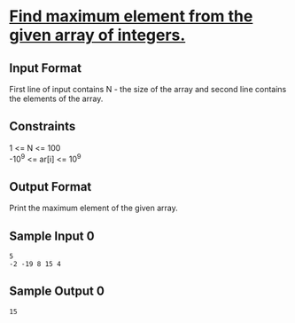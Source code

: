 # [Find maximum element from the given array of integers.](https://www.hackerrank.com/contests/smart-interviews-basic/challenges/si-basic-max-element/problem)

## Input Format

First line of input contains N - the size of the array and second line contains the elements of the array.

## Constraints

1 <= N <= 100 <br />
-10<sup>9</sup> <= ar[i] <= 10<sup>9</sup>

## Output Format

Print the maximum element of the given array.

## Sample Input 0
```
5 
-2 -19 8 15 4
```
## Sample Output 0
```
15
```